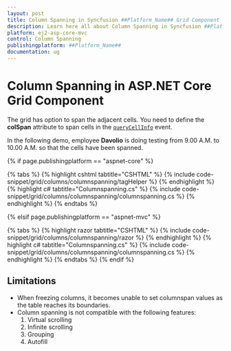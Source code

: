 ```yaml
---
layout: post
title: Column Spanning in Syncfusion ##Platform_Name## Grid Component
description: Learn here all about Column Spanning in Syncfusion ##Platform_Name## Grid component of Syncfusion Essential JS 2 and more.
platform: ej2-asp-core-mvc
control: Column Spanning
publishingplatform: ##Platform_Name##
documentation: ug
---
```


# Column Spanning in ASP.NET Core Grid Component

The grid has option to span the adjacent cells. You need to define the **colSpan** attribute to span cells in the [`queryCellInfo`](https://help.syncfusion.com/cr/aspnetcore-js2/Syncfusion.EJ2.Grids.Grid.html#Syncfusion_EJ2_Grids_Grid_QueryCellInfo) event.

In the following demo, employee **Davolio** is doing testing from 9.00 A.M. to 10.00 A.M. so that the cells have been spanned.

{% if page.publishingplatform == "aspnet-core" %}

{% tabs %}
{% highlight cshtml tabtitle="CSHTML" %}
{% include code-snippet/grid/columns/columnspanning/tagHelper %}
{% endhighlight %}
{% highlight c# tabtitle="Columnspanning.cs" %}
{% include code-snippet/grid/columns/columnspanning/columnspanning.cs %}
{% endhighlight %}
{% endtabs %}

{% elsif page.publishingplatform == "aspnet-mvc" %}

{% tabs %}
{% highlight razor tabtitle="CSHTML" %}
{% include code-snippet/grid/columns/columnspanning/razor %}
{% endhighlight %}
{% highlight c# tabtitle="Columnspanning.cs" %}
{% include code-snippet/grid/columns/columnspanning/columnspanning.cs %}
{% endhighlight %}
{% endtabs %}
{% endif %}

## Limitations

* When freezing columns, it becomes unable to set columnspan values as the table reaches its boundaries.
* Column spanning is not compatible with the following features:
    1. Virtual scrolling
    2. Infinite scrolling
    3. Grouping
    4. Autofill